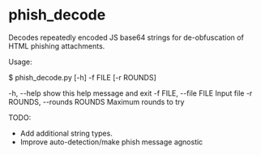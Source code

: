 # phish_decode
Decodes repeatedly encoded JS base64 strings for de-obfuscation of HTML phishing attachments. 


Usage: 

$ phish_decode.py [-h] -f FILE [-r ROUNDS]
  
  -h, --help                  show this help message and exit
  -f FILE, --file FILE        Input file
  -r ROUNDS, --rounds ROUNDS  Maximum rounds to try



TODO:
* Add additional string types.
* Improve auto-detection/make phish message agnostic
